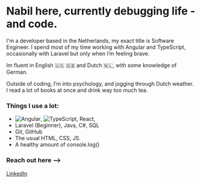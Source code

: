 # Nabil here, currently debugging life - and code.

I'm a developer based in the Netherlands, my exact title is Software Engineer. I spend most of my time working with Angular and TypeScript, occasionally with Laravel but only when I’m feeling brave.

Im fluent in English 🇺🇸 🇬🇧 and Dutch 🇳🇱, with some knowledge of German.

Outside of coding, I’m into psychology, and jogging through Dutch weather. I read a lot of books at once and drink way too much tea.

### Things I use a lot:
- ![Angular](https://img.shields.io/badge/Angular-DD0031?style=for-the-badge&logo=angular&logoColor=white), ![TypeScript](https://img.shields.io/badge/TypeScript-007ACC?style=for-the-badge&logo=typescript&logoColor=white), React, 
- Laravel (Beginner), Java, C#, SQL
- Git, GitHub
- The usual HTML, CSS, JS.
- A healthy amount of console.log()

### Reach out here -->
[LinkedIn](https://linkedin.com/in/nabilnaou)
